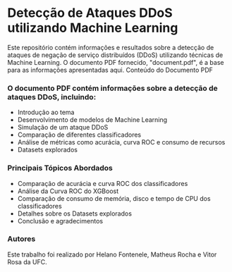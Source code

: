 # Detecção de Ataques DDoS utilizando Machine Learning

Este repositório contém informações e resultados sobre a detecção de ataques de negação de serviço distribuídos (DDoS) utilizando técnicas de Machine Learning. O documento PDF fornecido, "document.pdf", é a base para as informações apresentadas aqui.
Conteúdo do Documento PDF

### O documento PDF contém informações sobre a detecção de ataques DDoS, incluindo:
 - Introdução ao tema
 - Desenvolvimento de modelos de Machine Learning
 - Simulação de um ataque DDoS
 - Comparação de diferentes classificadores
 - Análise de métricas como acurácia, curva ROC e consumo de recursos
 - Datasets explorados

### Principais Tópicos Abordados

 - Comparação de acurácia e curva ROC dos classificadores
 - Análise da Curva ROC do XGBoost
 - Comparação de consumo de memória, disco e tempo de CPU dos classificadores
 - Detalhes sobre os Datasets explorados
 - Conclusão e agradecimentos

### Autores
Este trabalho foi realizado por Helano Fontenele, Matheus Rocha e Vitor Rosa da UFC.
